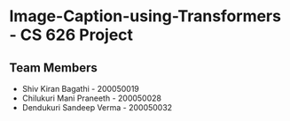 # Image-Caption-using-Transformers - CS 626 Project 

## Team Members 
* Shiv Kiran Bagathi - 200050019
* Chilukuri Mani Praneeth - 200050028
* Dendukuri Sandeep Verma - 200050032

